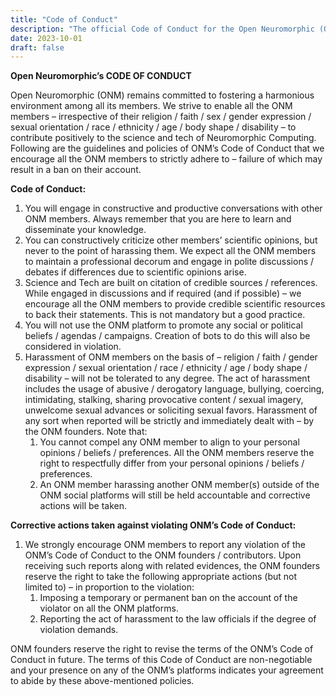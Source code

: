 ```yaml
---
title: "Code of Conduct"
description: "The official Code of Conduct for the Open Neuromorphic (ONM) community, outlining our commitment to a safe, respectful, and collaborative environment."
date: 2023-10-01
draft: false
---
```


**Open Neuromorphic’s CODE OF CONDUCT**

Open Neuromorphic (ONM) remains committed to fostering a harmonious environment among all its members. We strive to enable all the ONM members – irrespective of their religion / faith / sex / gender expression / sexual orientation / race / ethnicity / age / body shape / disability – to contribute positively to the science and tech of Neuromorphic Computing. Following are the guidelines and policies of ONM’s Code of Conduct that we encourage all the ONM members to strictly adhere to – failure of which may result in a ban on their account.

**Code of Conduct:**

1. You will engage in constructive and productive conversations with other ONM members. Always remember that you are here to learn and disseminate your knowledge.
2. You can constructively criticize other members’ scientific opinions, but never to the point of harassing them. We expect all the ONM members to maintain a professional decorum and engage in polite discussions / debates if differences due to scientific opinions arise.
3. Science and Tech are built on citation of credible sources / references. While engaged in discussions and if required (and if possible) – we encourage all the ONM members to provide credible scientific resources to back their statements. This is not mandatory but a good practice.
4. You will not use the ONM platform to promote any social or political beliefs / agendas / campaigns. Creation of bots to do this will also be considered in violation.
5. Harassment of ONM members on the basis of – religion / faith / gender expression / sexual orientation / race / ethnicity / age / body shape / disability – will not be tolerated to any degree. The act of harassment includes the usage of abusive / derogatory language, bullying, coercing, intimidating, stalking, sharing provocative content / sexual imagery, unwelcome sexual advances or soliciting sexual favors. Harassment of any sort when reported will be strictly and immediately dealt with – by the ONM founders. Note that:
   1. You cannot compel any ONM member to align to your personal opinions / beliefs / preferences. All the ONM members reserve the right to respectfully differ from your personal opinions / beliefs / preferences.
   2. An ONM member harassing another ONM member(s) outside of the ONM social platforms will still be held accountable and corrective actions will be taken.

**Corrective actions taken against violating ONM’s Code of Conduct:**

1. We strongly encourage ONM members to report any violation of the ONM’s Code of Conduct to the ONM founders / contributors. Upon receiving such reports along with related evidences, the ONM founders reserve the right to take the following appropriate actions (but not limited to) – in proportion to the violation:
   1. Imposing a temporary or permanent ban on the account of the violator on all the ONM platforms.
   2. Reporting the act of harassment to the law officials if the degree of violation demands.

ONM founders reserve the right to revise the terms of the ONM’s Code of Conduct in future. The terms of this Code of Conduct are non-negotiable and your presence on any of the ONM’s platforms indicates your agreement to abide by these above-mentioned policies.
